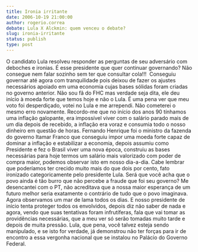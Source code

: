 ```yaml
---
title: Ironia irritante
date: 2006-10-19 21:00:00
author: rogerio.correa
debate: Lula X Alckmin: quem venceu o debate?
slug: ironia-irritante
status: publish 
type: post
---
```


O candidato Lula resolveu responder as perguntas de seu adversário com deboches e ironias. É esse presidente que quer continuar governando? Não consegue nem falar sozinho sem ter que consultar cola!!!  Conseguiu governar até agora com tranquilidade pois deixou de fazer os ajustes necessários apoiado em uma economia cujas bases sólidas foram criadas no governo anterior. Não sou fã do FHC mas verdade seja dita, ele deu início à moeda forte que temos hoje e não o Lula. É uma pena ver que meu voto foi desperdiçado, votei no Lula e me arrependi. Não cometerei o mesmo erro novamente. Recordo-me que no início dos anos 90 tínhamos uma inflação galopante, era impossível viver com o salário parado mais de um dia depois de recebido, a inflação era voraz e consumia todo o nosso dinheiro em questão de horas. Fernando Henrique foi o ministro da fazenda do governo Itamar Franco que conseguiu impor uma moeda forte capaz de dominar a inflação e estabilizar a economia, depois assumiu como Presidente e fez o Brasil viver uma nova época, construiu as bases necessárias para hoje termos um salário mais valorizado com poder de compra maior, podemos observar isto em nosso dia-a-dia. Cabe lembrar que poderíamos ter crecido muito mais do que dois por cento, fato ironizado categoricamente pelo presidente Lula. Será que você acha que o povo ainda é tão burro que não percebe a fraude que foi seu governo? Me desencantei com o PT, não acreditava que a nossa maior esperança de um futuro melhor seria exatamente o contrário de tudo que o povo imaginava. Agora observamos um mar de lama todos os dias. E nosso presidente de início tenta proteger todos os envolvidos, depois diz não saber de nada e agora, vendo que suas tentativas foram infrutíferas, fala que vai tomar as providências necessárias, que a meu ver só serão tomadas muito tarde e depois de muita pressão. Lula, que pena, você talvez esteja sendo manipulado, e se isto for verdade, já demonstrou não ter forças para ir de encontro a essa vergonha nacional que se instalou no Palácio do Governo Federal.

